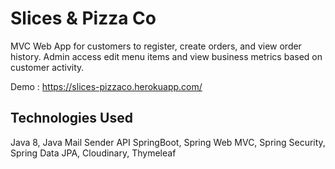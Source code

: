 # Slices & Pizza Co

MVC Web App for customers to register, create orders, and view order history. Admin access edit menu items and view business metrics based on customer activity.

Demo : https://slices-pizzaco.herokuapp.com/


## Technologies Used
Java 8, Java Mail Sender API SpringBoot, Spring Web MVC, Spring Security, Spring Data JPA, Cloudinary, Thymeleaf

